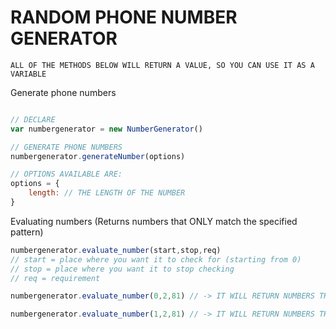 # RANDOM PHONE NUMBER GENERATOR

` ALL OF THE METHODS BELOW WILL RETURN A VALUE, SO YOU CAN USE IT AS A VARIABLE `

Generate phone numbers
```javascript

// DECLARE
var numbergenerator = new NumberGenerator()

// GENERATE PHONE NUMBERS
numbergenerator.generateNumber(options)

// OPTIONS AVAILABLE ARE:
options = {
    length: // THE LENGTH OF THE NUMBER
}
```

Evaluating numbers (Returns numbers that ONLY match the specified pattern)
```javascript
numbergenerator.evaluate_number(start,stop,req)
// start = place where you want it to check for (starting from 0)
// stop = place where you want it to stop checking
// req = requirement

numbergenerator.evaluate_number(0,2,81) // -> IT WILL RETURN NUMBERS THAT MATCHES `81` FROM THE FIRST 2 DIGITS ([81]998382)

numbergenerator.evaluate_number(1,2,81) // -> IT WILL RETURN NUMBERS THAT MATCHES `81` FROM INDEX 1 TILL 2 (9[81]00231)
```